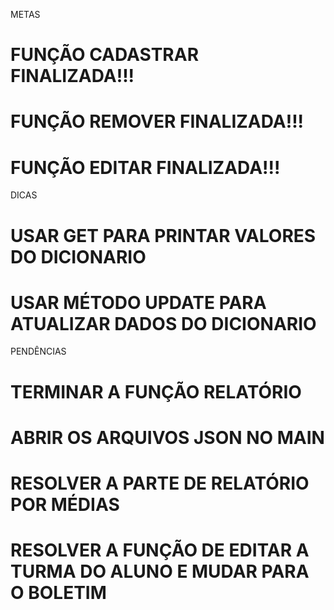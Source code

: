 METAS 

# FUNÇÃO CADASTRAR FINALIZADA!!!
# FUNÇÃO REMOVER FINALIZADA!!!
# FUNÇÃO EDITAR FINALIZADA!!!

DICAS

# USAR GET PARA PRINTAR VALORES DO DICIONARIO 
# USAR MÉTODO UPDATE PARA ATUALIZAR DADOS DO DICIONARIO

PENDÊNCIAS

# TERMINAR A FUNÇÃO RELATÓRIO
# ABRIR OS ARQUIVOS JSON NO MAIN
# RESOLVER A PARTE DE RELATÓRIO POR MÉDIAS
# RESOLVER A FUNÇÃO DE EDITAR A TURMA DO ALUNO E MUDAR PARA O BOLETIM







